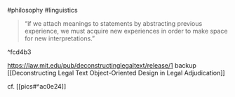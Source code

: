 
#philosophy
#linguistics

> “if we attach meanings to statements by abstracting previous experience, we must acquire new experiences in order to make space for new interpretations.”

^fcd4b3

https://law.mit.edu/pub/deconstructinglegaltext/release/1
backup [[Deconstructing Legal Text Object-Oriented Design in Legal Adjudication]]

cf. [[pics#^ac0e24]]